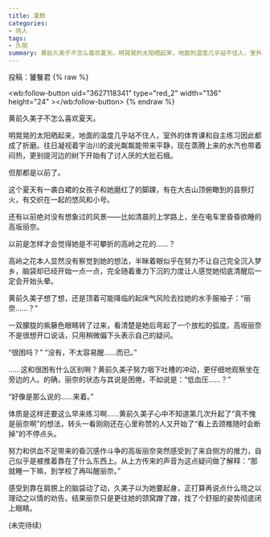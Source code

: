 ```yaml
---
title: 夏默
categories:
- 同人
tags:
- 久丽
summary: 黄前久美子不怎么喜欢夏天。明晃晃的太阳晒起来，地面的温度几乎站不住人，室外的体育课和自主练习因此都成了折磨。往日凝视着宇治川的波光粼粼能带来平静，现在蒸腾上来的水汽也带着闷热，更别提河边的树下开始有了讨人厌的大批石蛾。
---
```


投稿：饕餮君
{% raw %}
<script src="https://tjs.sjs.sinajs.cn/open/api/js/wb.js" type="text/javascript" charset="utf-8"></script>
<wb:follow-button uid="3627118341" type="red_2" width="136" height="24" ></wb:follow-button>
{% endraw %}
  
    
黄前久美子不怎么喜欢夏天。

明晃晃的太阳晒起来，地面的温度几乎站不住人，室外的体育课和自主练习因此都成了折磨。往日凝视着宇治川的波光粼粼能带来平静，现在蒸腾上来的水汽也带着闷热，更别提河边的树下开始有了讨人厌的大批石蛾。

但那都是以前了。

这个夏天有一袭白裙的女孩子和她磨红了的脚踝，有在大吉山顶俯瞰到的县祭灯火，有交织在一起的悠风和小号。

还有以前绝对没有想象过的风景——比如清晨的上学路上，坐在电车里昏昏欲睡的高坂丽奈。

以前是怎样才会觉得她是不可攀折的高岭之花的……？

高岭之花本人显然没有察觉到她的想法，半眯着眼似乎在努力不让自己完全沉入梦乡，脑袋却已经开始一点一点，完全随着重力下沉的力度让人感觉她彻底清醒后一定会开始头晕。

黄前久美子想了想，还是顶着可能降临的起床气风险去拉她的水手服袖子：“丽奈……？”

一双朦胧的紫藤色眼睛转了过来，看清楚是她后弯起了一个放松的弧度。高坂丽奈不是很想开口说话，只用稍微偏下头表示自己的疑问。

“很困吗？”
“没有，不太容易醒……而已。”

……这和很困有什么区别啊？黄前久美子努力咽下吐槽的冲动，更仔细地观察坐在旁边的人。的确，丽奈的状态与其说是困倦，不如说是：“低血压……？”

“好像是那么说的……来着。”

体质是这样还要这么早来练习啊……黄前久美子心中不知道第几次升起了“真不愧是丽奈啊”的想法，转头一看刚刚还在心里称赞的人又开始了“看上去颈椎随时会断掉”的不停点头。

努力和供血不足带来的昏沉感作斗争的高坂丽奈突然感受到了来自侧方的推力，自己似乎是被推着靠在了什么东西上。从上方传来的声音为这点疑问做了解释：“那就睡一下嘛，到学校了再叫醒丽奈。”

感受到靠在肩膀上的脑袋动了动，久美子以为她要起身，正打算再说点什么晓之以理动之以情的劝告。结果丽奈只是更往她的颈窝蹭了蹭，找了个舒服的姿势彻底闭上眼睛。

(未完待续)